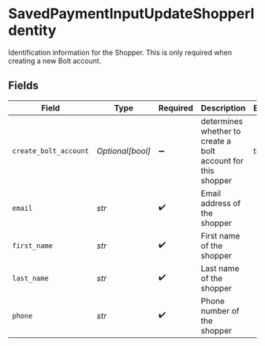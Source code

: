 # SavedPaymentInputUpdateShopperIdentity

Identification information for the Shopper. This is only required when creating a new Bolt account.


## Fields

| Field                                                        | Type                                                         | Required                                                     | Description                                                  | Example                                                      |
| ------------------------------------------------------------ | ------------------------------------------------------------ | ------------------------------------------------------------ | ------------------------------------------------------------ | ------------------------------------------------------------ |
| `create_bolt_account`                                        | *Optional[bool]*                                             | :heavy_minus_sign:                                           | determines whether to create a bolt account for this shopper | true                                                         |
| `email`                                                      | *str*                                                        | :heavy_check_mark:                                           | Email address of the shopper                                 |                                                              |
| `first_name`                                                 | *str*                                                        | :heavy_check_mark:                                           | First name of the shopper                                    |                                                              |
| `last_name`                                                  | *str*                                                        | :heavy_check_mark:                                           | Last name of the shopper                                     |                                                              |
| `phone`                                                      | *str*                                                        | :heavy_check_mark:                                           | Phone number of the shopper                                  |                                                              |